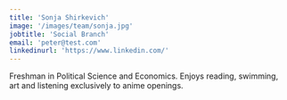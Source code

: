 ```yaml
---
title: 'Sonja Shirkevich'
image: '/images/team/sonja.jpg'
jobtitle: 'Social Branch'
email: 'peter@test.com'
linkedinurl: 'https://www.linkedin.com/'
---
```


Freshman in Political Science and Economics. Enjoys reading, swimming, art and listening exclusively to anime openings.
